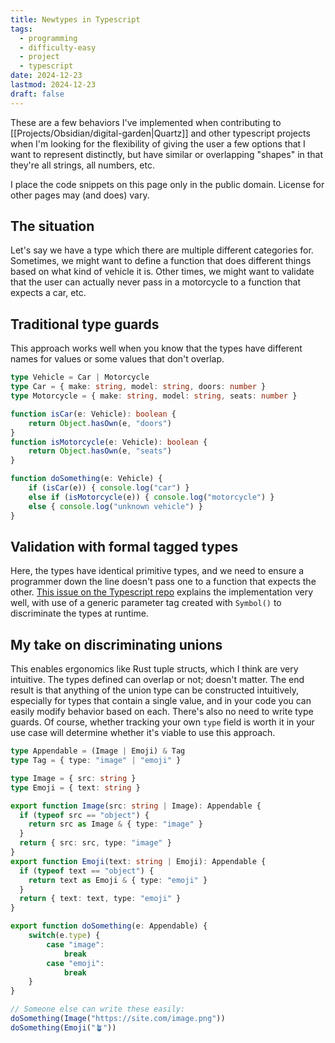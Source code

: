 ```yaml
---
title: Newtypes in Typescript
tags:
  - programming
  - difficulty-easy
  - project
  - typescript
date: 2024-12-23
lastmod: 2024-12-23
draft: false
---
```

These are a few behaviors I've implemented when contributing to [[Projects/Obsidian/digital-garden|Quartz]] and other typescript projects when I'm looking for the flexibility of giving the user a few options that I want to represent distinctly, but have similar or overlapping "shapes" in that they're all strings, all numbers, etc.

I place the code snippets on this page only in the public domain. License for other pages may (and does) vary.
## The situation
Let's say we have a type which there are multiple different categories for. Sometimes, we might want to define a function that does different things based on what kind of vehicle it is. Other times, we might want to validate that the user can actually never pass in a motorcycle to a function that expects a car, etc.
## Traditional type guards
This approach works well when you know that the types have different names for values or some values that don't overlap.
```ts
type Vehicle = Car | Motorcycle
type Car = { make: string, model: string, doors: number }
type Motorcycle = { make: string, model: string, seats: number }

function isCar(e: Vehicle): boolean {
	return Object.hasOwn(e, "doors")
}
function isMotorcycle(e: Vehicle): boolean {
	return Object.hasOwn(e, "seats")
}

function doSomething(e: Vehicle) {
	if (isCar(e)) { console.log("car") }
	else if (isMotorcycle(e)) { console.log("motorcycle") }
	else { console.log("unknown vehicle") }
}
```
## Validation with formal tagged types
Here, the types have identical primitive types, and we need to ensure a programmer down the line doesn't pass one to a function that expects the other. [This issue on the Typescript repo](https://github.com/Microsoft/TypeScript/issues/4895#issuecomment-401067935) explains the implementation very well, with use of a generic parameter tag created with  `Symbol()` to discriminate the types at runtime.
## My take on discriminating unions
This enables ergonomics like Rust tuple structs, which I think are very intuitive. The types defined can overlap or not; doesn't matter. The end result is that anything of the union type can be constructed intuitively, especially for types that contain a single value, and in your code you can easily modify behavior based on each. There's also no need to write type guards. Of course, whether tracking your own `type` field is worth it in your use case will determine whether it's viable to use this approach.
```ts
type Appendable = (Image | Emoji) & Tag
type Tag = { type: "image" | "emoji" }

type Image = { src: string }
type Emoji = { text: string }

export function Image(src: string | Image): Appendable {
  if (typeof src == "object") {
    return src as Image & { type: "image" }
  }
  return { src: src, type: "image" }
}
export function Emoji(text: string | Emoji): Appendable {
  if (typeof text == "object") {
    return text as Emoji & { type: "emoji" }
  }
  return { text: text, type: "emoji" }
}

export function doSomething(e: Appendable) {
	switch(e.type) {
		case "image":
			break
		case "emoji":
			break
	}
}

// Someone else can write these easily:
doSomething(Image("https://site.com/image.png"))
doSomething(Emoji("🪴"))
```